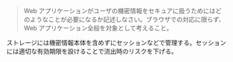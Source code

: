 > Web アプリケーションがユーザの機密情報をセキュアに扱うためにはどのようなことが必要になるか記述しなさい。ブラウザでの対応に限らず、Web アプリケーション全般を対象として考えること。

ストレージには機密情報本体を含めずにセッションなどで管理する。セッションには適切な有効期限を設けることで流出時のリスクを下げる。
